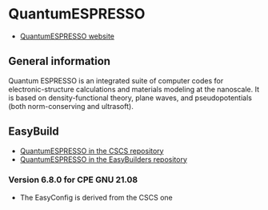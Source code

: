 # QuantumESPRESSO

  * [QuantumESPRESSO website](https://www.quantum-espresso.org/)

## General information

Quantum ESPRESSO is an integrated suite of computer codes for 
electronic-structure calculations and materials modeling at the nanoscale. It is
based on density-functional theory, plane waves, and pseudopotentials (both 
norm-conserving and ultrasoft).

## EasyBuild

  * [QuantumESPRESSO in the CSCS repository](https://github.com/easybuilders/CSCS/tree/master/easybuild/easyconfigs/q/QuantumESPRESSO)
  * [QuantumESPRESSO in the EasyBuilders repository](https://github.com/easybuilders/easybuild-easyconfigs/tree/develop/easybuild/easyconfigs/q/QuantumESPRESSO)

### Version 6.8.0 for CPE GNU 21.08

  * The EasyConfig is derived from the CSCS one

